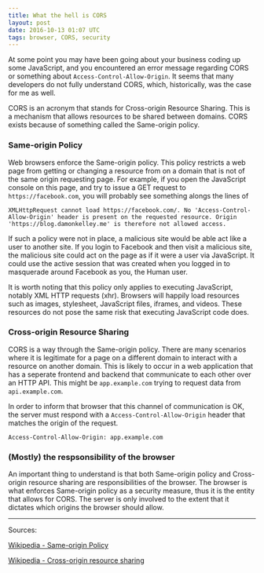 ```yaml
---
title: What the hell is CORS
layout: post
date: 2016-10-13 01:07 UTC
tags: browser, CORS, security
---
```


At some point you may have been going about your business coding up some JavaScript, and you encountered an error message regarding CORS or something about `Access-Control-Allow-Origin`. It seems that many developers do not fully understand CORS, which, historically, was the case for me as well.

CORS is an acronym that stands for Cross-origin Resource Sharing. This is a mechanism that allows resources to be shared between domains. CORS exists because of something called the Same-origin policy.

### Same-origin Policy

Web browsers enforce the Same-origin policy. This policy restricts a web page from getting or changing a resource from on a domain that is not of the same origin requesting page. For example, if you open the JavaScript console on this page, and try to issue a GET request to `https://facebook.com`, you will probably see something alongs the lines of 

```console
XMLHttpRequest cannot load https://facebook.com/. No 'Access-Control-Allow-Origin' header is present on the requested resource. Origin 'https://blog.damonkelley.me' is therefore not allowed access.
```

If such a policy were not in place, a malicious site would be able act like a user to another site. If you login to Facebook and then visit a malicious site, the malicious site could act on the page as if it were a user via JavaScript. It could use the active session that was created when you logged in to masquerade around Facebook as you, the Human user.

It is worth noting that this policy only applies to executing JavaScript, notably XML HTTP requests (xhr). Browsers will happily load resources such as images, stylesheet, JavaScript files, iframes, and videos. These resources do not pose the same risk that executing JavaScript code does.

### Cross-origin Resource Sharing

CORS is a way through the Same-origin policy. There are many scenarios where it is legitimate for a page on a different domain to interact with a resource on another domain. This is likely to occur in a web application that has a seperate frontend and backend that communicate to each other over an HTTP API. This might be `app.example.com` trying to request data from `api.example.com`.

In order to inform that browser that this channel of communication is OK, the server must respond with a `Access-Control-Allow-Origin` header that matches the origin of the request.

```console
Access-Control-Allow-Origin: app.example.com
```

### (Mostly) the respsonsibility of the browser

An important thing to understand is that both Same-origin policy and Cross-origin resource sharing are responsibilities of the browser. The browser is what enforces Same-origin policy as a security measure, thus it is the entity that allows for CORS. The server is only involved to the extent that it dictates which origins the browser should allow.

---
Sources:

[Wikipedia - Same-origin Policy](https://en.wikipedia.org/wiki/Same-origin_policy)

[Wikipedia - Cross-origin resource sharing](https://en.wikipedia.org/wiki/Cross-origin_resource_sharing)

